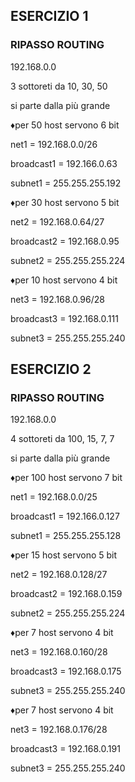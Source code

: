 ## ESERCIZIO 1
### RIPASSO ROUTING


192.168.0.0

3 sottoreti da 10, 30, 50

si parte dalla più grande


♦per 50 host servono 6 bit

net1 = 192.168.0.0/26

broadcast1 = 192.166.0.63

subnet1 = 255.255.255.192


♦per 30 host servono 5 bit

net2 = 192.168.0.64/27

broadcast2 = 192.168.0.95

subnet2 = 255.255.255.224


♦per 10 host servono 4 bit

net3 = 192.168.0.96/28

broadcast3 = 192.168.0.111

subnet3 = 255.255.255.240


## ESERCIZIO 2
### RIPASSO ROUTING


192.168.0.0

4 sottoreti da 100, 15, 7, 7

si parte dalla più grande


♦per 100 host servono 7 bit

net1 = 192.168.0.0/25

broadcast1 = 192.166.0.127

subnet1 = 255.255.255.128


♦per 15 host servono 5 bit

net2 = 192.168.0.128/27

broadcast2 = 192.168.0.159

subnet2 = 255.255.255.224


♦per 7 host servono 4 bit

net3 = 192.168.0.160/28

broadcast3 = 192.168.0.175

subnet3 = 255.255.255.240


♦per 7 host servono 4 bit

net3 = 192.168.0.176/28

broadcast3 = 192.168.0.191

subnet3 = 255.255.255.240